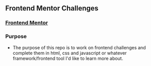 ## Frontend Mentor Challenges

### [Frontend Mentor](https://www.frontendmentor.io/)

### Purpose

-   The purpose of this repo is to work on frontend challenges and complete them in html, css and javascript or whatever framework/frontend tool I'd like to learn more about.
